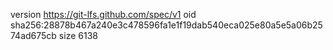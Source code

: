 version https://git-lfs.github.com/spec/v1
oid sha256:28878b467a240e3c478596fa1e1f19dab540eca025e80a5e5a06b2574ad675cb
size 6138
